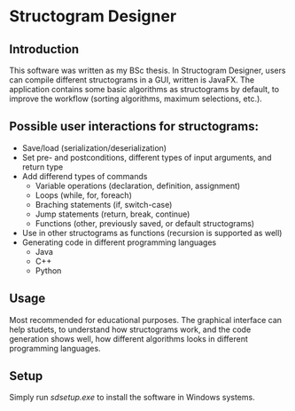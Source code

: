 # Structogram Designer

## Introduction

This software was written as my BSc thesis. In Structogram Designer,
users can compile different structograms in a GUI, written is JavaFX.
The application contains some basic algorithms as structograms by default,
to improve the workflow (sorting algorithms, maximum selections, etc.).

## Possible user interactions for structograms:
* Save/load (serialization/deserialization)
* Set pre- and postconditions, different types of input arguments, and return type
* Add differend types of commands
  * Variable operations (declaration, definition, assignment)
  * Loops (while, for, foreach)
  * Braching statements (if, switch-case)
  * Jump statements (return, break, continue)
  * Functions (other, previously saved, or default structograms)
* Use in other structograms as functions (recursion is supported as well)
* Generating code in different programming languages
  * Java
  * C++
  * Python

## Usage

Most recommended for educational purposes. The graphical interface can help studets,
to understand how structograms work, and the code generation shows well,
how different algorithms looks in different programming languages.

## Setup
Simply run *sdsetup.exe* to install the software in Windows systems.
